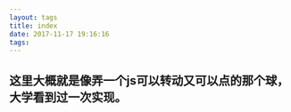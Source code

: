 ```yaml
---
layout: tags
title: index
date: 2017-11-17 19:16:16
tags:
---
```


## 这里大概就是像弄一个js可以转动又可以点的那个球，大学看到过一次实现。
